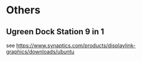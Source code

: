 # Others
## Ugreen Dock Station 9 in 1
see <https://www.synaptics.com/products/displaylink-graphics/downloads/ubuntu>
